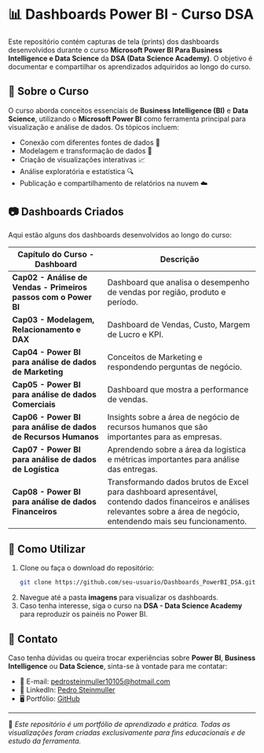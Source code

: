 # 📊 Dashboards Power BI - Curso DSA

Este repositório contém capturas de tela (prints) dos dashboards desenvolvidos durante o curso **Microsoft Power BI Para Business Intelligence e Data Science** da **DSA (Data Science Academy)**. O objetivo é documentar e compartilhar os aprendizados adquiridos ao longo do curso.

## 📌 Sobre o Curso
O curso aborda conceitos essenciais de **Business Intelligence (BI)** e **Data Science**, utilizando o **Microsoft Power BI** como ferramenta principal para visualização e análise de dados. Os tópicos incluem:

- Conexão com diferentes fontes de dados 📂
- Modelagem e transformação de dados 🔄
- Criação de visualizações interativas 📈
- Análise exploratória e estatística 🔍
- Publicação e compartilhamento de relatórios na nuvem ☁️

## 📷 Dashboards Criados
Aqui estão alguns dos dashboards desenvolvidos ao longo do curso:

| Capítulo do Curso - Dashboard | Descrição |
|-----------|-----------|
|**Cap02 - Análise de Vendas - Primeiros passos com o Power BI** | Dashboard que analisa o desempenho de vendas por região, produto e período. |
|**Cap03 - Modelagem, Relacionamento e DAX** | Dashboard de Vendas, Custo, Margem de Lucro e KPI. |
|**Cap04 - Power BI para análise de dados de Marketing** | Conceitos de Marketing e respondendo perguntas de negócio. |
|**Cap05 - Power BI para análise de dados Comerciais** | Dashboard que mostra a performance de vendas. |
|**Cap06 - Power BI para análise de dados de Recursos Humanos** | Insights sobre a área de negócio de recursos humanos que são importantes para as empresas. |
|**Cap07 - Power BI para análise de dados de Logística** | Aprendendo sobre a área da logística e métricas importantes para análise das entregas. |
|**Cap08 - Power BI para análise de dados Financeiros** | Transformando dados brutos de Excel para dashboard apresentável, contendo dados financeiros e análises relevantes sobre a área de negócio, entendendo mais seu funcionamento. |


## 🚀 Como Utilizar
1. Clone ou faça o download do repositório:
   ```sh
   git clone https://github.com/seu-usuario/Dashboards_PowerBI_DSA.git
   ```
2. Navegue até a pasta **imagens** para visualizar os dashboards.
3. Caso tenha interesse, siga o curso na **DSA - Data Science Academy** para reproduzir os painéis no Power BI.

## 📢 Contato
Caso tenha dúvidas ou queira trocar experiências sobre **Power BI**, **Business Intelligence** ou **Data Science**, sinta-se à vontade para me contatar:

- 📧 E-mail: pedrosteinmuller10105@hotmail.com
- 💼 LinkedIn: [Pedro Steinmuller](https://www.linkedin.com/in/pedrosteinmuller)
- 🖥️ Portfólio: [GitHub](https://github.com/pedrosteinmuller)

---

🔹 *Este repositório é um portfólio de aprendizado e prática. Todas as visualizações foram criadas exclusivamente para fins educacionais e de estudo da ferramenta.*
```
